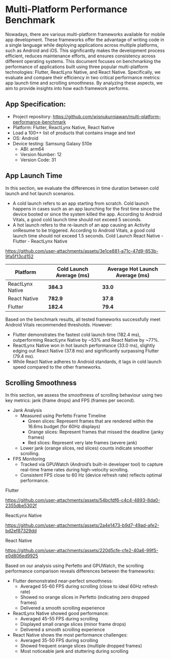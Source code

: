 # Multi-Platform Performance Benchmark

Nowadays, there are various multi-platform frameworks available for mobile app development. These frameworks offer the advantage of writing code in a single language while deploying applications across multiple platforms, such as Android and iOS. This significantly makes the development process efficient, reduces maintenance efforts, and ensures consistency across different operating systems.
This document focuses on benchmarking the performance of applications built using three popular multi-platform technologies: Flutter, ReactLynx Native, and React Native. Specifically, we evaluate and compare their efficiency in two critical performance metrics: app launch time and scrolling smoothness. By analyzing these aspects, we aim to provide insights into how each framework performs.

## App Specification:
- Project repository: https://github.com/wisnukurniawan/multi-platform-performance-benchmark
- Platform: Flutter, ReactLynx Native, React Native
- Load a 100++ list of products that  contains image and text
- OS: Android
- Device testing: Samsung Galaxy S10e
  - ABI: arm64
  - Version Number: 12
  - Version Code: 31

## App Launch Time
In this section, we evaluate the differences in time duration between cold launch and hot launch scenarios.
- A cold launch refers to an app starting from scratch. Cold launch happens in cases such as an app launching for the first time since the device booted or since the system killed the app. According to Android Vitals, a good cold launch time should not exceed 5 seconds.
- A hot launch refers to the re-launch of an app causing an Activity onResume to be triggered. According to Android Vitals, a good cold launch time should not exceed 1.5 seconds.
Cold Launch React Native - Flutter - ReactLynx Native

https://github.com/user-attachments/assets/3e1ce881-a71c-47d9-853b-9fa5f13cd152

| Platform     | Cold Launch Average (ms) | Average Hot Launch Average (ms) |
| ------------ | ---------------- | --------------- |
| ReactLynx Native  | **384.3**        | **33.0**        |
| React Native | **782.9**        | **37.8**        |
| Flutter      | **182.4**        | **79.4**        |


Based on the benchmark results, all tested frameworks successfully meet Android Vitals recommended thresholds. However:
- Flutter demonstrates the fastest cold launch time (182.4 ms), outperforming ReactLynx Native by ~53% and React Native by ~77%.
- ReactLynx Native won in hot launch performance (33.0 ms), slightly edging out React Native (37.8 ms) and significantly surpassing Flutter (79.4 ms).
- While React Native adheres to Android standards, it lags in cold launch speed compared to the other frameworks.

## Scrolling Smoothness

In this section, we assess the smoothness of scrolling behaviour using two key metrics: jank (frame drops) and FPS (frames per second).
- Jank Analysis
  - Measured using Perfetto Frame Timeline
    - Green slices: Represent frames that are rendered within the 16.6ms budget (for 60Hz displays)
    - Orange slices: Represent frames that missed the deadline (janky frames)
    - Red slices: Represent very late frames (severe jank)
  - Lower jank (orange slices, red slices) counts indicate smoother scrolling.
- FPS Monitoring
  - Tracked via GPUWatch (Android’s built-in developer tool) to capture real-time frame rates during high-velocity scrolling.
  - Consistent FPS close to 60 Hz (device refresh rate) reflects optimal performance.

Flutter


https://github.com/user-attachments/assets/54bcfdf6-c4c4-4893-8da0-2355dbe5302f

ReactLynx Native


https://github.com/user-attachments/assets/2a4e1473-b9d7-49ad-afe2-bd2ef87329dd

React Native


https://github.com/user-attachments/assets/220d5cfe-cfe2-40a6-99f5-e0d806ed9925



Based on our analysis using Perfetto and GPUWatch, the scrolling performance comparison reveals differences between the frameworks:
- Flutter demonstrated near-perfect smoothness:
  - Averaged 55-60 FPS during scrolling (close to ideal 60Hz refresh rate)
  - Showed no orange slices in Perfetto (indicating zero dropped frames)
  - Delivered a smooth scrolling experience
- ReactLynx Native showed good performance:
  - Averaged 45-55 FPS during scrolling
  - Displayed small orange slices (minor frame drops)
  - Delivered a smooth scrolling experience
- React Native shows the most performance challenges:
  - Averaged 35-50 FPS during scrolling
  - Showed frequent orange slices (multiple dropped frames)
  - Most noticeable jank and stuttering during scrolling








